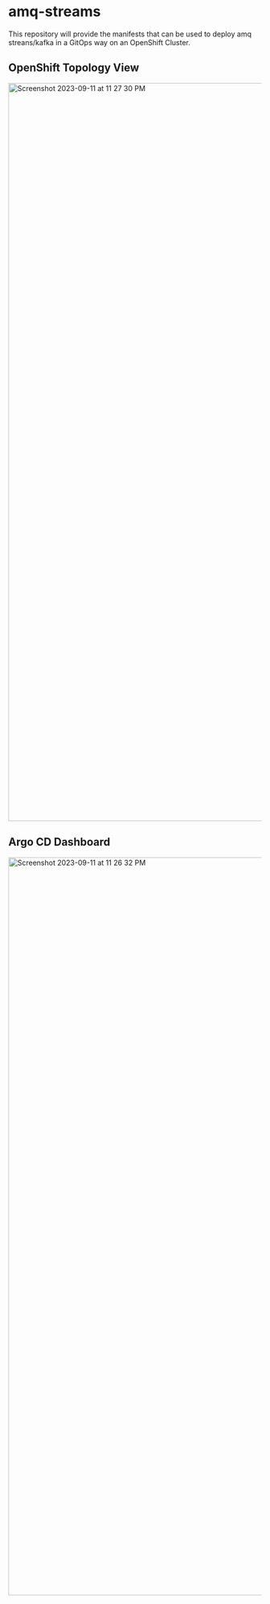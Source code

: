# amq-streams

This repository will provide the manifests that can be used to deploy amq streans/kafka in a GitOps way on an OpenShift Cluster.

## OpenShift Topology View

<img width="1465" alt="Screenshot 2023-09-11 at 11 27 30 PM" src="https://github.com/veniceofcode/amq-streams/assets/93591339/f243c7a3-61bc-4672-abdf-ad03008a560e">




## Argo CD Dashboard

<img width="1465" alt="Screenshot 2023-09-11 at 11 26 32 PM" src="https://github.com/veniceofcode/amq-streams/assets/93591339/fe22c753-d845-47a8-9714-577c6d3cc6f8">
